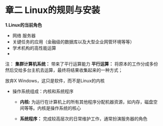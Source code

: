 # 章二 Linux的规则与安装

**1.Linux的当前角色**
- 网络 服务器
- 关键任务的应用（金融级的数据库以及大型企业网管环境等等）
- 学术机构的高性能运算
- 
注：
**集群计算机系统：** 带来了平行运算能力
**平行运算：** 将原本的工作分成多份然后交给多台主机去运算，最终将结果收集起来的一种方式；

放弃X Windows，这只是软件，而不是Linux的内核

- 操作系统组成：内核和系统程序
  - **内核:** 为运行在计算机上的所有其他程序分配机器资源，如内存，磁盘空间等等。内核是操作系统的核心




  - **系统程序：** 完成较高层次的日常维护工作，通常扮演服务器的角色